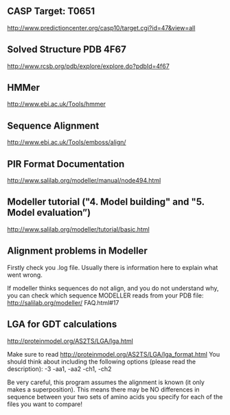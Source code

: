 ## CASP Target: T0651
http://www.predictioncenter.org/casp10/target.cgi?id=47&view=all

## Solved Structure PDB 4F67
http://www.rcsb.org/pdb/explore/explore.do?pdbId=4f67

## HMMer
http://www.ebi.ac.uk/Tools/hmmer

## Sequence Alignment
http://www.ebi.ac.uk/Tools/emboss/align/

## PIR Format Documentation
http://www.salilab.org/modeller/manual/node494.html

## Modeller tutorial ("4. Model building" and "5. Model evaluation”)
http://www.salilab.org/modeller/tutorial/basic.html

## Alignment problems in Modeller

Firstly check you .log file. Usually there is information here to explain what went wrong.

If  modeller thinks sequences do not align, and you do not understand why, you can check which sequence MODELLER reads from your PDB file:
http://salilab.org/modeller/ FAQ.html#17

## LGA for GDT calculations
http://proteinmodel.org/AS2TS/LGA/lga.html

Make sure to read http://proteinmodel.org/AS2TS/LGA/lga_format.html
You should think about including the following options (please read the description):
-3
-aa1, -aa2
-ch1, -ch2

Be very careful, this program assumes the alignment is known (it only makes a superposition). This means there may be NO differences in sequence between your two sets of amino acids you specify for each of the files you want to compare!
